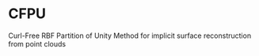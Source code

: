 # CFPU
Curl-Free RBF Partition of Unity Method for implicit surface reconstruction from point clouds
